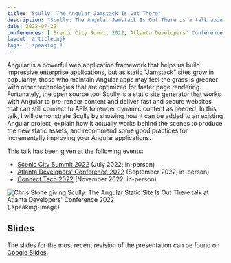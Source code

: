 ```yaml
---
title: "Scully: The Angular Jamstack Is Out There"
description: "Scully: The Angular Jamstack Is Out There is a talk about the static site generator that has been presented at Scenic City Summit 2022 and Connect.Tech 2022."
date: 2022-07-22
conferences: [ Scenic City Summit 2022, Atlanta Developers' Conference 2022, Connect.Tech 2022 ]
layout: article.njk
tags: [ speaking ]
---
```

Angular is a powerful web application framework that helps us build impressive enterprise applications, but as static "Jamstack" sites grow in popularity, those who maintain Angular apps may feel the grass is greener with other technologies that are optimized for faster page rendering. Fortunately, the open source tool Scully is a static site generator that works with Angular to pre-render content and deliver fast and secure websites that can still connect to APIs to render dynamic content as needed. In this talk, I will demonstrate Scully by showing how it can be added to an existing Angular project, explain how it actually works behind the scenes to produce the new static assets, and recommend some good practices for incrementally improving your Angular applications.

This talk has been given at the following events:

- [Scenic City Summit 2022](https://sceniccitysummit.com/2022-schedule/) (July 2022; in-person)
- [Atlanta Developers' Conference 2022](https://www.atldevcon.com/schedule) (September 2022; in-person)
- [Connect.Tech 2022](https://2022.connect.tech/session/?id=351073) (November 2022; in-person)

![Chris Stone giving Scully: The Angular Static Site Is Out There talk at Atlanta Developers' Conference 2022](/img/scully-event-adc.jpeg){.speaking-image}

## Slides

The slides for the most recent revision of the presentation can be found on [Google Slides](https://docs.google.com/presentation/d/1yo1rwowzje6MBiLz1udCs2VsqxYzDfVqnThRTIdybCY/edit).